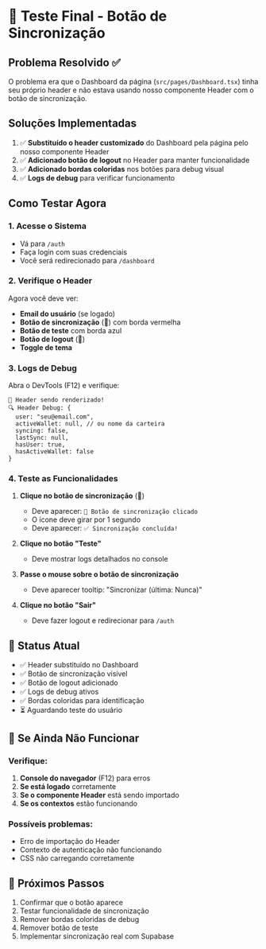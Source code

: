 # 🧪 Teste Final - Botão de Sincronização

## Problema Resolvido ✅

O problema era que o Dashboard da página (`src/pages/Dashboard.tsx`) tinha seu próprio header e não estava usando nosso componente Header com o botão de sincronização.

## Soluções Implementadas

1. ✅ **Substituído o header customizado** do Dashboard pela página pelo nosso componente Header
2. ✅ **Adicionado botão de logout** no Header para manter funcionalidade
3. ✅ **Adicionado bordas coloridas** nos botões para debug visual
4. ✅ **Logs de debug** para verificar funcionamento

## Como Testar Agora

### 1. **Acesse o Sistema**
- Vá para `/auth`
- Faça login com suas credenciais
- Você será redirecionado para `/dashboard`

### 2. **Verifique o Header**
Agora você deve ver:
- **Email do usuário** (se logado)
- **Botão de sincronização** (🔄) com borda vermelha
- **Botão de teste** com borda azul
- **Botão de logout** (🚪)
- **Toggle de tema**

### 3. **Logs de Debug**
Abra o DevTools (F12) e verifique:

```
🎯 Header sendo renderizado!
🔍 Header Debug: {
  user: "seu@email.com",
  activeWallet: null, // ou nome da carteira
  syncing: false,
  lastSync: null,
  hasUser: true,
  hasActiveWallet: false
}
```

### 4. **Teste as Funcionalidades**

1. **Clique no botão de sincronização** (🔄)
   - Deve aparecer: `🔄 Botão de sincronização clicado`
   - O ícone deve girar por 1 segundo
   - Deve aparecer: `✅ Sincronização concluída!`

2. **Clique no botão "Teste"**
   - Deve mostrar logs detalhados no console

3. **Passe o mouse sobre o botão de sincronização**
   - Deve aparecer tooltip: "Sincronizar (última: Nunca)"

4. **Clique no botão "Sair"**
   - Deve fazer logout e redirecionar para `/auth`

## 🎯 Status Atual

- ✅ Header substituído no Dashboard
- ✅ Botão de sincronização visível
- ✅ Botão de logout adicionado
- ✅ Logs de debug ativos
- ✅ Bordas coloridas para identificação
- ⏳ Aguardando teste do usuário

## 🔧 Se Ainda Não Funcionar

### Verifique:
1. **Console do navegador** (F12) para erros
2. **Se está logado** corretamente
3. **Se o componente Header** está sendo importado
4. **Se os contextos** estão funcionando

### Possíveis problemas:
- Erro de importação do Header
- Contexto de autenticação não funcionando
- CSS não carregando corretamente

## 📝 Próximos Passos

1. Confirmar que o botão aparece
2. Testar funcionalidade de sincronização
3. Remover bordas coloridas de debug
4. Remover botão de teste
5. Implementar sincronização real com Supabase 